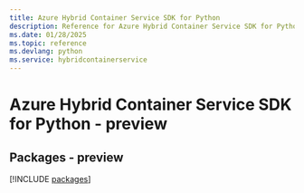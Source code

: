 ```yaml
---
title: Azure Hybrid Container Service SDK for Python
description: Reference for Azure Hybrid Container Service SDK for Python
ms.date: 01/28/2025
ms.topic: reference
ms.devlang: python
ms.service: hybridcontainerservice
---
```

# Azure Hybrid Container Service SDK for Python - preview
## Packages - preview
[!INCLUDE [packages](hybrid-container-service-index.md)]